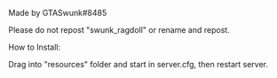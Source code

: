 Made by GTASwunk#8485

Please do not repost "swunk_ragdoll" or rename and repost.

How to Install:

Drag into "resources" folder and start in server.cfg, then restart server.
